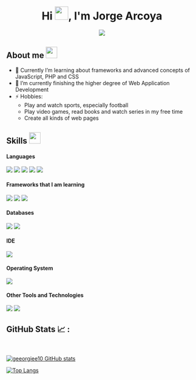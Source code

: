 <h1 align="center">Hi <img src="https://media.giphy.com/media/hvRJCLFzcasrR4ia7z/giphy.gif" width="35">, I'm Jorge Arcoya</h1>



<!--**geeorgiee10/geeorgiee10** is a ✨ _special_ ✨ repository because its `README.md` (this file) appears on your GitHub profile.-->

<p align="center">
  <a href="(https://github.com/geeorgiee10/geeorgiee10)"><img src="https://readme-typing-svg.herokuapp.com?font=Time+New+Roman&color=cyan&size=25&center=true&vCenter=true&width=600&height=100&lines=Hi!+I'm+Jorge!;I'm+a+Web+Developer+in+progress;I'm+also+finishing+degree+of+DAW;"></a>
</p>

## About me <img src = "https://github.com/7oSkaaa/7oSkaaa/blob/main/Images/about_me.gif?raw=true" width = 30px>
- 🔭 Currently I’m learning about frameworks and advanced concepts of JavaScript, PHP and CSS
- 🌱 I’m currently finishing the higher degree of Web Application Development
- ⚡ Hobbies:
     - Play and watch sports, especially football
     - Play video games, read books and watch series in my free time
     - Create all kinds of web pages

## Skills <img src="https://media.giphy.com/media/iY8CRBdQXODJSCERIr/giphy.gif" width="30px">&nbsp; 
<h4> Languages </h4>
<span> 
  <img src="https://img.shields.io/badge/HTML5-E34F26?style=for-the-badge&logo=html5&logoColor=white">
  <img src="https://img.shields.io/badge/CSS3-1572B6?style=for-the-badge&logo=css3&logoColor=white">
  <img src="https://img.shields.io/badge/JavaScript-F7DF1E?style=for-the-badge&logo=javascript&logoColor=black">
  <img src="https://img.shields.io/badge/Java-ED8B00?style=for-the-badge&logo=java&logoColor=white">
  <img src="https://img.shields.io/badge/PHP-777BB4?style=for-the-badge&logo=php&logoColor=white">
</span>

<h4> Frameworks that I am learning</h4>
<span>
  <img src="https://img.shields.io/badge/React-20232A?style=for-the-badge&logo=react&logoColor=61DAFB">
  <img src="https://img.shields.io/badge/Angular-DD0031?style=for-the-badge&logo=angular&logoColor=white">
  <img src="https://img.shields.io/badge/Vue-4FC08D?style=for-the-badge&logo=vue.js&logoColor=white">
</span>

<h4> Databases </h4>
<span>
  <img src="https://img.shields.io/badge/MySQL-00000F?style=for-the-badge&logo=mysql&logoColor=white">
  <img src="https://img.shields.io/badge/SQL-4479A1?style=for-the-badge&logo=postgresql&logoColor=white">
</span>

<h4> IDE </h4>
<span>

<img src="https://img.shields.io/badge/Visual_Studio_Code-0078D4?style=for-the-badge&logo=visual%20studio%20code&logoColor=white">

<h4> Operating System </h4>
<span>
  <img src="https://img.shields.io/badge/Windows-0078D6?style=for-the-badge&logo=windows&logoColor=white">
</span>

<h4> Other Tools and Technologies </h4>
<span>
  <img src="https://img.shields.io/badge/Git-F05032?style=for-the-badge&logo=git&logoColor=white">
  <img src="https://img.shields.io/badge/Xampp-F37623?style=for-the-badge&logo=xampp&logoColor=white">
</span>

## GitHub Stats 📈 :

<br>


[![geeorgiee10 GitHub stats](https://github-readme-stats.vercel.app/api?username=geeorgiee10&theme=algolia)](https://github.com/geeorgiee10/github-readme-stats) 

[![Top Langs](https://github-readme-stats.vercel.app/api/top-langs/?username=geeorgiee10&theme=algolia)](https://github.com/geeorgiee10/github-readme-stats) 



<br>

